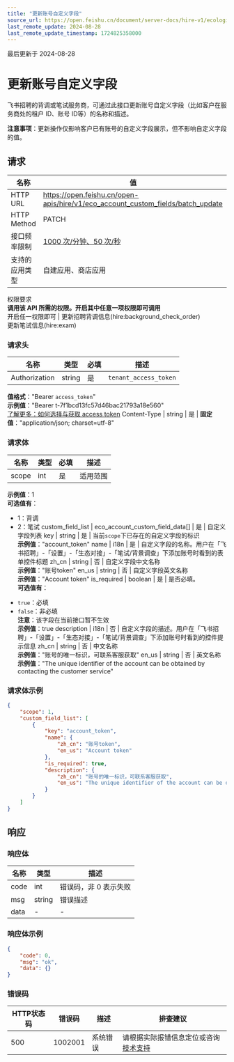 ```yaml
---
title: "更新账号自定义字段"
source_url: https://open.feishu.cn/document/server-docs/hire-v1/ecological-docking/eco_account_custom_field/batch_update
last_remote_update: 2024-08-28
last_remote_update_timestamp: 1724825358000
---
```

最后更新于 2024-08-28

# 更新账号自定义字段

飞书招聘的背调或笔试服务商，可通过此接口更新账号自定义字段（比如客户在服务商处的租户 ID、账号 ID等）的名称和描述。

**注意事项**：更新操作仅影响客户已有账号的自定义字段展示，但不影响自定义字段的值。

## 请求
名称 | 值
---|---
HTTP URL | https://open.feishu.cn/open-apis/hire/v1/eco_account_custom_fields/batch_update
HTTP Method | PATCH
接口频率限制 | [1000 次/分钟、50 次/秒](https://open.feishu.cn/document/ukTMukTMukTM/uUzN04SN3QjL1cDN)
支持的应用类型 | 自建应用、商店应用
权限要求  
            **调用该 API 所需的权限。开启其中任意一项权限即可调用**  
            开启任一权限即可 | 更新招聘背调信息(hire:background_check_order)  
            更新笔试信息(hire:exam)

### 请求头

名称 | 类型 | 必填 | 描述
--- | --- | --- | ---
Authorization | string | 是 | `tenant_access_token`  
**值格式**："Bearer `access_token`"  
**示例值**："Bearer t-7f1bcd13fc57d46bac21793a18e560"  
[了解更多：如何选择与获取 access token](https://open.feishu.cn/document/uAjLw4CM/ugTN1YjL4UTN24CO1UjN/trouble-shooting/how-to-choose-which-type-of-token-to-use)
Content-Type | string | 是 | **固定值**："application/json; charset=utf-8"

### 请求体

名称 | 类型 | 必填 | 描述
--- | --- | --- | ---
scope | int | 是 | 适用范围  
**示例值**：1  
**可选值有**：  
- 1：背调  
- 2：笔试
custom_field_list | eco_account_custom_field_data\[\] | 是 | 自定义字段列表
key | string | 是 | 当前`scope`下已存在的自定义字段的标识  
**示例值**："account_token"
name | i18n | 是 | 自定义字段的名称。用户在「飞书招聘」-「设置」-「生态对接」-「笔试/背景调查」下添加账号时看到的表单控件标题
zh_cn | string | 否 | 自定义字段中文名称  
**示例值**："账号token"
en_us | string | 否 | 自定义字段英文名称  
**示例值**："Account token"
is_required | boolean | 是 | 是否必填。  
**可选值有**：  
* `true`：必填  
* `false`：非必填  
**注意**：该字段在当前接口暂不生效  
**示例值**：true
description | i18n | 否 | 自定义字段的描述。用户在「飞书招聘」-「设置」-「生态对接」-「笔试/背景调查」下添加账号时看到的控件提示信息
zh_cn | string | 否 | 中文名称  
**示例值**："账号的唯一标识，可联系客服获取"
en_us | string | 否 | 英文名称  
**示例值**："The unique identifier of the account can be obtained by contacting the customer service"

### 请求体示例
```json
{
    "scope": 1,
    "custom_field_list": [
        {
            "key": "account_token",
            "name": {
                "zh_cn": "账号token",
                "en_us": "Account token"
            },
            "is_required": true,
            "description": {
                "zh_cn": "账号的唯一标识，可联系客服获取",
                "en_us": "The unique identifier of the account can be obtained by contacting the customer service"
            }
        }
    ]
}
```

## 响应

### 响应体

名称 | 类型 | 描述
--- | --- | ---
code | int | 错误码，非 0 表示失败
msg | string | 错误描述
data | \- | \-

### 响应体示例
```json
{
    "code": 0,
    "msg": "ok",
    "data": {}
}
```

### 错误码

HTTP状态码 | 错误码 | 描述 | 排查建议
--- | --- | --- | ---
500 | 1002001 | 系统错误 | 请根据实际报错信息定位或咨询[技术支持](https://applink.feishu.cn/TLJpeNdW)
